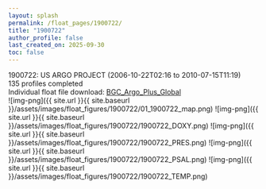 ```yaml
---
layout: splash
permalink: /float_pages/1900722/
title: "1900722"
author_profile: false
last_created_on: 2025-09-30
toc: false
---
```

 
1900722: US ARGO PROJECT (2006-10-22T02:16 to 2010-07-15T11:19)\
135 profiles completed\
Individual float file download: [BGC_Argo_Plus_Global](https://ftp.soest.hawaii.edu/bgc_argo_plus/Individual_Floats/outliers_removed/1900722_Sprof_processed.nc)\
![img-png]({{ site.url }}{{ site.baseurl }}/assets/images/float_figures/1900722/01_1900722_map.png)
![img-png]({{ site.url }}{{ site.baseurl }}/assets/images/float_figures/1900722/1900722_DOXY.png)
![img-png]({{ site.url }}{{ site.baseurl }}/assets/images/float_figures/1900722/1900722_PRES.png)
![img-png]({{ site.url }}{{ site.baseurl }}/assets/images/float_figures/1900722/1900722_PSAL.png)
![img-png]({{ site.url }}{{ site.baseurl }}/assets/images/float_figures/1900722/1900722_TEMP.png)
